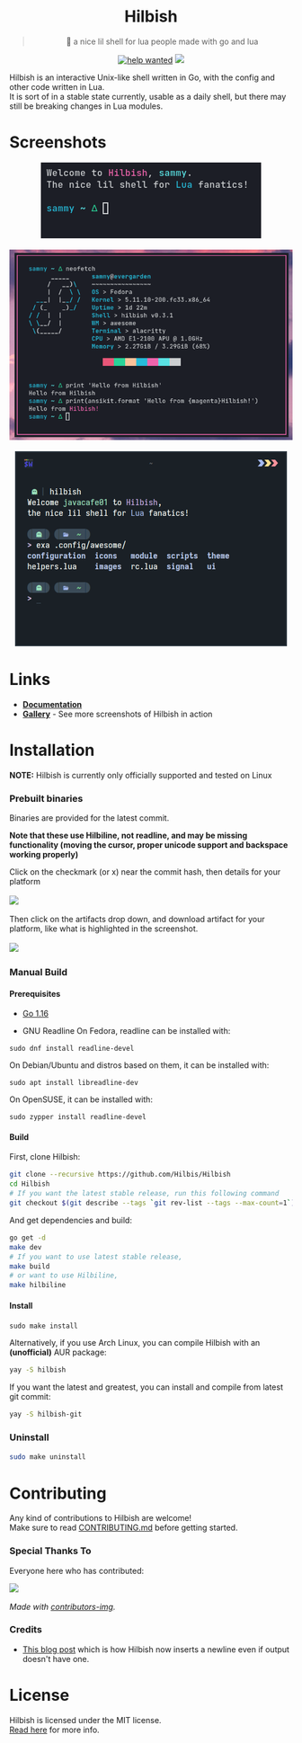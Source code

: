 <div align="center">
	<h1>Hilbish</h1>
	<blockquote>
	🎀 a nice lil shell for lua people made with go and lua
	</blockquote><p align="center">
		<a href="https://github.com/Hilbis/Hilbish/issues?q=is%3Aissue+is%3Aopen+label%3A%22help+wanted%22"><img src="https://img.shields.io/github/issues/Hilbis/Hilbish/help%20wanted?color=green" alt="help wanted"></a>
		<a href="LICENSE"><img src="https://img.shields.io/badge/license-MIT-blue.svg"></a>
	</p>
</div>

Hilbish is an interactive Unix-like shell written in Go, with the config
and other code written in Lua.  
It is sort of in a stable state currently, usable as a daily shell,
but there may still be breaking changes in Lua modules.

# Screenshots
<div align="center">
<img src="gallery/default.png"><br><br>
<img src="gallery/terminal.png"><br><br>
<img src="gallery/pillprompt.png">
</div>

# Links
- **[Documentation](https://github.com/Hilbis/Hilbish/wiki)**
- **[Gallery](https://github.com/Hilbis/Hilbish/discussions/36)** - See
more screenshots of Hilbish in action

# Installation
**NOTE:** Hilbish is currently only officially supported and tested on Linux

### Prebuilt binaries
Binaries are provided for the latest commit.  

**Note that these use Hilbiline, not readline, and may be missing functionality
(moving the cursor, proper unicode support and backspace working properly)**  

Click on the checkmark (or x) near the commit hash, then details for your platform  
<br><img src="https://modeus.is-inside.me/dyr8UGGq.png"><br>

Then click on the artifacts drop down, and download artifact for your platform,
like what is highlighted in the screenshot.  
<br><img src="https://modeus.is-inside.me/KJ0Puceb.png"><br>

### Manual Build
#### Prerequisites
- [Go 1.16](https://go.dev)

- GNU Readline
On Fedora, readline can be installed with:  
```
sudo dnf install readline-devel
```  

On Debian/Ubuntu and distros based on them, it can be installed with:  
```
sudo apt install libreadline-dev
```

On OpenSUSE, it can be installed with:
```
sudo zypper install readline-devel
```

#### Build
First, clone Hilbish:
```sh
git clone --recursive https://github.com/Hilbis/Hilbish
cd Hilbish
# If you want the latest stable release, run this following command
git checkout $(git describe --tags `git rev-list --tags --max-count=1`)
```   

And get dependencies and build:  
```sh
go get -d
make dev
# If you want to use latest stable release,
make build
# or want to use Hilbiline,
make hilbiline
```
#### Install
`sudo make install`

Alternatively, if you use Arch Linux, you can compile Hilbish with an **(unofficial)** AUR package:
```sh
yay -S hilbish
```
If you want the latest and greatest, you can install and compile from latest git commit: 
```sh
yay -S hilbish-git
```

### Uninstall
```sh
sudo make uninstall
```

# Contributing
Any kind of contributions to Hilbish are welcome!   
Make sure to read [CONTRIBUTING.md](CONTRIBUTING.md) before getting started.

### Special Thanks To
Everyone here who has contributed:

<a href="https://github.com/Hilbis/Hilbish/graphs/contributors">
  <img src="https://contrib.rocks/image?repo=Hilbis/Hilbish" />
</a>

*Made with [contributors-img](https://contrib.rocks).*

### Credits
- [This blog post](https://www.vidarholen.net/contents/blog/?p=878) which
is how Hilbish now inserts a newline even if output doesn't have one.

# License
Hilbish is licensed under the MIT license.  
[Read here](LICENSE) for more info.
